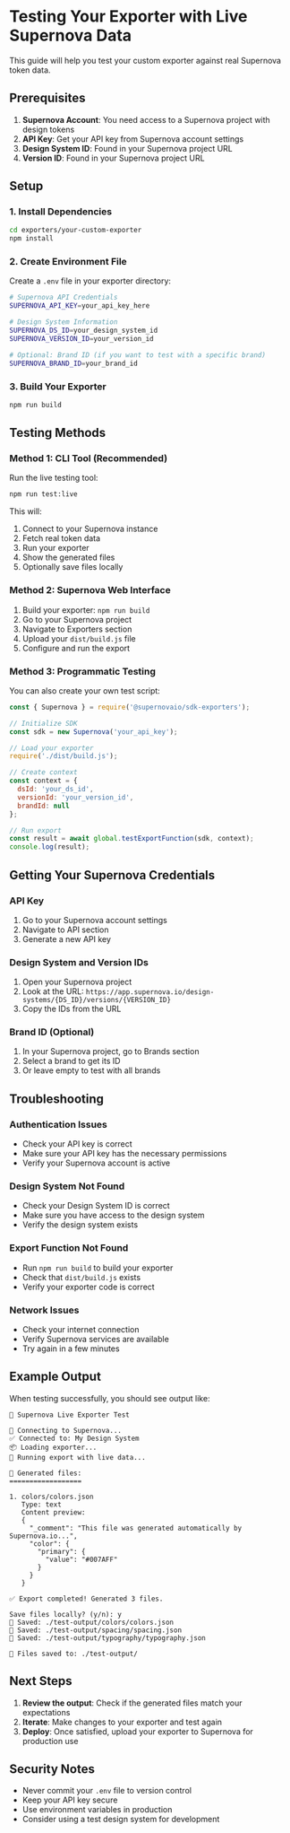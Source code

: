 # Testing Your Exporter with Live Supernova Data

This guide will help you test your custom exporter against real Supernova token data.

## Prerequisites

1. **Supernova Account**: You need access to a Supernova project with design tokens
2. **API Key**: Get your API key from Supernova account settings
3. **Design System ID**: Found in your Supernova project URL
4. **Version ID**: Found in your Supernova project URL

## Setup

### 1. Install Dependencies

```bash
cd exporters/your-custom-exporter
npm install
```

### 2. Create Environment File

Create a `.env` file in your exporter directory:

```bash
# Supernova API Credentials
SUPERNOVA_API_KEY=your_api_key_here

# Design System Information
SUPERNOVA_DS_ID=your_design_system_id
SUPERNOVA_VERSION_ID=your_version_id

# Optional: Brand ID (if you want to test with a specific brand)
SUPERNOVA_BRAND_ID=your_brand_id
```

### 3. Build Your Exporter

```bash
npm run build
```

## Testing Methods

### Method 1: CLI Tool (Recommended)

Run the live testing tool:

```bash
npm run test:live
```

This will:
1. Connect to your Supernova instance
2. Fetch real token data
3. Run your exporter
4. Show the generated files
5. Optionally save files locally

### Method 2: Supernova Web Interface

1. Build your exporter: `npm run build`
2. Go to your Supernova project
3. Navigate to Exporters section
4. Upload your `dist/build.js` file
5. Configure and run the export

### Method 3: Programmatic Testing

You can also create your own test script:

```javascript
const { Supernova } = require('@supernovaio/sdk-exporters');

// Initialize SDK
const sdk = new Supernova('your_api_key');

// Load your exporter
require('./dist/build.js');

// Create context
const context = {
  dsId: 'your_ds_id',
  versionId: 'your_version_id',
  brandId: null
};

// Run export
const result = await global.testExportFunction(sdk, context);
console.log(result);
```

## Getting Your Supernova Credentials

### API Key
1. Go to your Supernova account settings
2. Navigate to API section
3. Generate a new API key

### Design System and Version IDs
1. Open your Supernova project
2. Look at the URL: `https://app.supernova.io/design-systems/{DS_ID}/versions/{VERSION_ID}`
3. Copy the IDs from the URL

### Brand ID (Optional)
1. In your Supernova project, go to Brands section
2. Select a brand to get its ID
3. Or leave empty to test with all brands

## Troubleshooting

### Authentication Issues
- Check your API key is correct
- Make sure your API key has the necessary permissions
- Verify your Supernova account is active

### Design System Not Found
- Check your Design System ID is correct
- Make sure you have access to the design system
- Verify the design system exists

### Export Function Not Found
- Run `npm run build` to build your exporter
- Check that `dist/build.js` exists
- Verify your exporter code is correct

### Network Issues
- Check your internet connection
- Verify Supernova services are available
- Try again in a few minutes

## Example Output

When testing successfully, you should see output like:

```
🚀 Supernova Live Exporter Test

📡 Connecting to Supernova...
✅ Connected to: My Design System
📦 Loading exporter...
🔄 Running export with live data...

📁 Generated files:
==================

1. colors/colors.json
   Type: text
   Content preview:
   {
     "_comment": "This file was generated automatically by Supernova.io...",
     "color": {
       "primary": {
         "value": "#007AFF"
       }
     }
   }

✅ Export completed! Generated 3 files.

Save files locally? (y/n): y
💾 Saved: ./test-output/colors/colors.json
💾 Saved: ./test-output/spacing/spacing.json
💾 Saved: ./test-output/typography/typography.json

📁 Files saved to: ./test-output/
```

## Next Steps

1. **Review the output**: Check if the generated files match your expectations
2. **Iterate**: Make changes to your exporter and test again
3. **Deploy**: Once satisfied, upload your exporter to Supernova for production use

## Security Notes

- Never commit your `.env` file to version control
- Keep your API key secure
- Use environment variables in production
- Consider using a test design system for development 